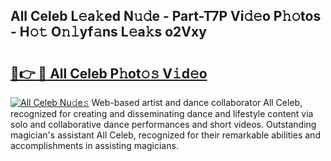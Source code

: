## All Celeb L𝚎a𝚔ed N𝚞𝚍e - Part-T7P Vi𝚍𝚎o P𝚑𝚘tos - H𝚘𝚝 O𝚗𝚕yf𝚊ns L𝚎a𝚔s o2Vxy

# <h2><a href="http://kfeeq5l.oniu.top/?m=All+Celeb">🔗👉 🔴 All Celeb P𝚑ot𝚘𝚜 V𝚒d𝚎o</a></h2>

[![All Celeb Nu𝚍e𝚜](https://i.imgur.com/0qMVB7G.gif)](http://kfeeq5l.oniu.top/?m=All+Celeb)
Web-based artist and dance collaborator All Celeb, recognized for creating and disseminating dance and lifestyle content via solo and collaborative dance performances and short videos. Outstanding magician's assistant All Celeb, recognized for their remarkable abilities and accomplishments in assisting magicians.  
